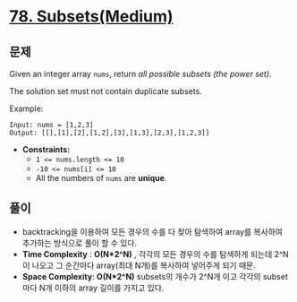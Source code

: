 # [78. Subsets(Medium)](https://leetcode.com/problems/subsets/)

## 문제

Given an integer array `nums`, return *all possible subsets (the power set)*.

The solution set must not contain duplicate subsets.

Example:

```
Input: nums = [1,2,3]
Output: [[],[1],[2],[1,2],[3],[1,3],[2,3],[1,2,3]]
```

- **Constraints:**
  - `1 <= nums.length <= 10`
  - `-10 <= nums[i] <= 10`
  - All the numbers of `nums` are **unique**.

## 풀이

- backtracking을 이용하여 모든 경우의 수를 다 찾아 탐색하여 array를 복사하여 추가하는 방식으로 풀이 할 수 있다.
- **Time Complexity** : **O(N*2^N)** , 각각의 모든 경우의 수를 탐색하게 되는데 2^N이 나오고 그 순간마다 array(최대 N개)를 복사하여 넣어주게 되기 때문.
- **Space Complexity**: **O(N*2^N)** subsets의 개수가 2^N개 이고 각각의 subset마다 N개 이하의 array 길이를 가지고 있다. 

